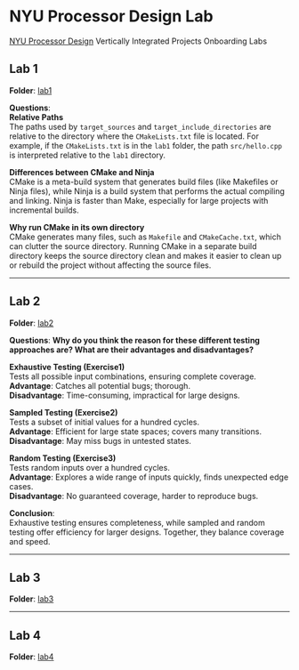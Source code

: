 # NYU Processor Design Lab
[NYU Processor Design](https://nyu-processor-design.github.io) Vertically Integrated Projects Onboarding Labs

## Lab 1  
**Folder**: [lab1](https://github.com/RickGao/NYU-Processor-Design-Lab/tree/main/lab1)

**Questions**:  
**Relative Paths**  
The paths used by `target_sources` and `target_include_directories` are relative to the directory where the `CMakeLists.txt` file is located. For example, if the `CMakeLists.txt` is in the `lab1` folder, the path `src/hello.cpp` is interpreted relative to the `lab1` directory.

**Differences between CMake and Ninja**  
CMake is a meta-build system that generates build files (like Makefiles or Ninja files), while Ninja is a build system that performs the actual compiling and linking. Ninja is faster than Make, especially for large projects with incremental builds.

**Why run CMake in its own directory**  
CMake generates many files, such as `Makefile` and `CMakeCache.txt`, which can clutter the source directory. Running CMake in a separate build directory keeps the source directory clean and makes it easier to clean up or rebuild the project without affecting the source files.

---

## Lab 2  
**Folder**: [lab2](https://github.com/RickGao/NYU-Processor-Design-Lab/tree/main/lab2)

**Questions**:
**Why do you think the reason for these different testing approaches are? What are their advantages and disadvantages?**

**Exhaustive Testing (Exercise1)**  
Tests all possible input combinations, ensuring complete coverage.  
**Advantage**: Catches all potential bugs; thorough.  
**Disadvantage**: Time-consuming, impractical for large designs.

**Sampled Testing (Exercise2)**  
Tests a subset of initial values for a hundred cycles.  
**Advantage**: Efficient for large state spaces; covers many transitions.  
**Disadvantage**: May miss bugs in untested states.

**Random Testing (Exercise3)**  
Tests random inputs over a hundred cycles.  
**Advantage**: Explores a wide range of inputs quickly, finds unexpected edge cases.  
**Disadvantage**: No guaranteed coverage, harder to reproduce bugs.

**Conclusion**:  
Exhaustive testing ensures completeness, while sampled and random testing offer efficiency for larger designs. Together, they balance coverage and speed.

---

## Lab 3
**Folder**: [lab3](https://github.com/RickGao/NYU-Processor-Design-Lab/tree/main/lab3)

---

## Lab 4
**Folder**: [lab4](https://github.com/RickGao/NYU-Processor-Design-Lab/tree/main/lab4)
